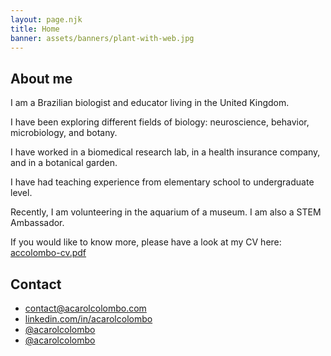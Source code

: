 ```yaml
---
layout: page.njk
title: Home
banner: assets/banners/plant-with-web.jpg
---
```



<h2 id="about">About me</h2>

I am a Brazilian biologist and educator living in the United Kingdom.

I have been exploring different fields of biology: 
neuroscience, behavior, microbiology, and botany.

I have worked in a biomedical research lab, in a health insurance company, and in a botanical garden.  

I have had teaching experience from elementary school to undergraduate level. 

Recently, I am volunteering in the aquarium of a museum. I am also a STEM Ambassador.

If you would like to know more, please have a look at my CV here:   
<a href="https://www.acarolcolombo.com/cv/accolombo-cv-english.pdf" target="_blank" type="application/pdf" rel="external noopener noreferrer">accolombo-cv.pdf</a>

<h2 id="contact">Contact</h2>

<ul class="fa-ul">
<li>
<i class="fa-li fas fa-envelope"></i> 
<a href="mailto:contact@acarolcolombo.com">contact@acarolcolombo.com</a>
</li>
<li>
<i class="fa-li fab fa-linkedin" aria-hidden="true"></i> 
<a href="https://linkedin.com/in/acarolcolombo">linkedin.com/in/acarolcolombo</a>
</li>
<li>
<i class="fa-li fab fa-github" aria-hidden="true"></i> 
<a href="https://github.com/acarolcolombo">@acarolcolombo</a>
</li>
<li>
<i class="fa-li fab fa-twitter" aria-hidden="true"></i> 
<a href="https://twitter.com/acarolcolombo">@acarolcolombo</a>
</li>
</ul>